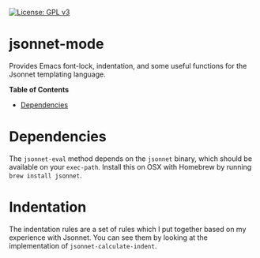 [![License: GPL v3](https://img.shields.io/badge/License-GPL%20v3-blue.svg)](https://www.gnu.org/licenses/gpl-3.0)

# jsonnet-mode

Provides Emacs font-lock, indentation, and some useful functions for the Jsonnet templating language.

<!-- markdown-toc start - Don't edit this section. Run M-x markdown-toc-generate-toc again -->
**Table of Contents**

- [Dependencies](#dependencies)

<!-- markdown-toc end -->

# Dependencies

The `jsonnet-eval` method depends on the `jsonnet` binary, which should be available on your `exec-path`. Install this on OSX with Homebrew by running `brew install jsonnet`.

# Indentation

The indentation rules are a set of rules which I put together based on my experience with Jsonnet. You can see them by looking at the implementation of `jsonnet-calculate-indent`.
